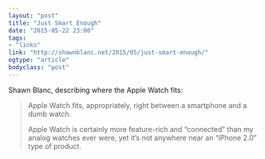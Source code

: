 ```yaml
---
layout: "post"
title: "Just Smart Enough"
date: "2015-05-22 23:00"
tags: 
- "links"
link: "http://shawnblanc.net/2015/05/just-smart-enough/"
ogtype: "article"
bodyclass: "post"
---
```


Shawn Blanc, describing where the Apple Watch fits:

> Apple Watch fits, appropriately, right between a smartphone and a dumb watch. 
> 
> Apple Watch is certainly more feature-rich and “connected” than my analog watches ever were, yet it’s not anywhere near an “iPhone 2.0” type of product.
